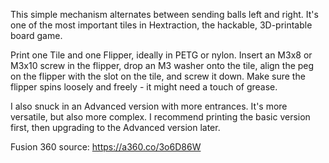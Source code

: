 This simple mechanism alternates between sending balls left and right. It's one of the most important tiles in Hextraction, the hackable, 3D-printable board game.

Print one Tile and one Flipper, ideally in PETG or nylon. Insert an M3x8 or M3x10 screw in the flipper, drop an M3 washer onto the tile, align the peg on the flipper with the slot on the tile, and screw it down. Make sure the flipper spins loosely and freely - it might need a touch of grease.

I also snuck in an Advanced version with more entrances. It's more versatile, but also more complex. I recommend printing the basic version first, then upgrading to the Advanced version later.

Fusion 360 source: https://a360.co/3o6D86W